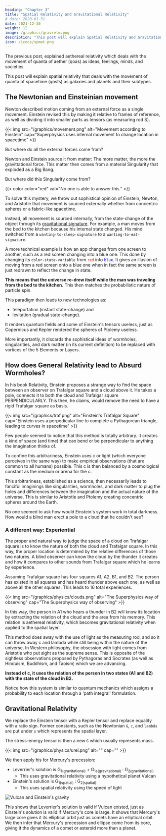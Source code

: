 ```yaml
---
heading: "Chapter 3"
title: "Spatial Relativity and Gravitational Relativity"
# date: 2020-01-31
date: 2021-12-30
weight: 12
image: /graphics/gravrelm.png
description: "This post will explain Spatial Relativity and Gravitational Relativity that deals with the movement of quanta of spacetime (qosts) as galaxies and planets and their subtypes."
icon: /icons/spmat.png
---
```



The previous post, explained aethereal relativity which deals with the movement of quanta of aether (qoas) as ideas, feelings, minds, and societies. 

This post will explain spatial relativity that deals with the movement of quanta of spacetime (qosts) as galaxies and planets and their subtypes.

<!-- Under universal relativity are the five specific relativities:

Name | Physics name | Pythagorean Tone
--- | --- | ---
Aethereal Relativity | not discovered | ti? fa? 
Gravitational Relativity | General Relativity | sol, la
Radiant Relativity | Special Relativity | mi
Transformative Relativity | Feynmann Equations | re
Material Relativtiy | Classical mechanics | do   -->


## The Newtonian and Einsteinian movement

<!-- In [another post](/solutions/material/how-to-fix-general-relativity), we explained the flaws in General Relativity:

- it is limited to visible movement
- it cannot extend to explain the cause of spacetime

These flaws lead to theories on  dark matter or wormholes and singularities that have never been found. They were caused by Einstein's reliance on arbitrary tensors to lead to his concept of the fabric of spacetime. This is a necessary consequence of him thinking in terms of electromagnetic fields from his earlier work with the photoelectric effect.

Metaphysically, his mind imagined the universe from the perspective of light which has two known properties:

- it has a speed limit of 300km/s -- this leads to c
- it can travel arbitrarily -- this leads to the arbitrary metric tensor -->

Newton described motion coming from an external force as a single movement. Einstein revised this by making it relative to frames of reference, as well as dividing it into smaller parts as tensors (as measuring rod S).  

{{< img src="/graphics/movement.png" alt="Movement according to Einstein" cap="Superphysics uses internal movement to change location in spacetime" >}}


But where do all the external forces come from? 

Newton and Einstein source it from matter: The more matter, the more the gravittational force. This matter then comes from a material Singularity that exploded as a Big Bang. 

But where did this Singularity come from? 

{{< color color="red" val="No one is able to answer this." >}}


To solve this mystery, we throw out sophistical opinion of Einstein, Newton, and Aristotle that movement is sourced externally whether from concentric spheres or a fabric-like spacetime. 

<!--  get out of this 
all separated by the simultaniety of time which he pegs to the speed of light which is really circular reasoning. 

The end result is a singularity that defies physics and which no one can explain. It's like hiding dust under the rug, hoping that no one will notice or ask about. -->

Instead, all movement is sourced internally, from the state-change of the object through its [gravitational signature](/material/principles/intro/chapter-02). For example, a man moves from the bed to the kitchen because his internal state changed. His mind switched from a `wanting-to-sleep-signature` to a `wanting-to-eat-signature`.  

A more technical example is how an app changes from one screen to another, such as a red screen changing into a blue one. This done by changing its `color-state-variable` from <code style="color: red">red</code> into <code style="color: blue">blue</code>. It gives an illusion of moving from a red screen onto a blue one when in fact the same screen is just redrawn to reflect the change in state. 

**This means that the universe re-drew itself while the man was traveling from the bed to the kitchen.** This then matches the probabilistic nature of particle spin. 

This paradigm then leads to new technologies as:
- teleportation (instant state-change) and
- levitation (gradual state-change). 

It renders quantum fields and some of Einstein's tensors useless, just as Copernicus and Kepler rendered the spheres of Ptolemy useless.

More importantly, it discards the sophistical ideas of wormholes, singularities, and dark matter (in its current definition) to be replaced with vortices of the 5 Elements or Layers.

<!-- Sophistry. Quantum physics is at a dead end because it imposes a sophistry called the fabric of spacetime that controls gravity and limits the speed of light. In 

is from Socrates saying is thrice removed from the truth. If you look at it mathematically, it doesnt' make sense. 

Newton was actually the first one to popularize this with the concept of Newton's apple falling. It assumes that the cause of the fall was an external force called gravity from the Earth. But in Superphysics, the fall of the apple is caused by the G of the apple's qost or center of gravity relative to the qost of the earth. 

A bucket of water has a moving center of gravity just as a flock of birds have a changing bird-leader that controls the movement of the flock.

A leaf is blown externally by the wind. But in reality, the wind blows from its own nature which reacts in a certain way to heat. The leaf then has its own nature that agrees to being blown by the wind, as opposed to a tree trunk that comes form the same seed but has different natures relative to the wind.  -->


## How does General Relativity lead to Absurd Wormholes?

In his book Relativity, Einstein proposes a strange way to find the space between an observer on Trafalgar square and a cloud above it. He takes a pole, connects it to both the cloud and Trafalgar square PERPENDICULARLY. This then, he claims, would remove the need to have a rigid Trafalgar square as basis. 


{{< img src="/graphics/traf.png" alt="Einstein's Trafalgar Square" cap="Einstein uses a perpedicular line to complete a Pythagorean triangle, leading to curves in spacetime" >}}


Few people seemed to notice that this method is totally arbitrary. It creates a kind of space (and time) that can bend or be perpendicular to anything the imagination thinks of. 

To confine this arbitrariness, Einstein uses c or light (which everyone perceives in the same way) to make empirical observations (that are common to all humans) possible. This c is then balanced by a cosmological constant as the medium or arena for the c.

This arbitrariness, established as a science, then necessarily leads to fanciful imaginings like singularities, wormholes, and dark matter to plug the holes and differences between the imagination and the actual nature of the universe. This is similar to Aristotle and Ptolemy creating concentric spheres around the Earth.  

No one seemed to ask how would Einstein's system work in total darkness. How would a blind man erect a pole to a cloud that he couldn't see?


### A different way: Experiential

The proper and natural way to judge the space of a cloud on Trafalgar square is to know the nature of both the cloud and Trafalgar square. In this way, the proper location is determined by the relative differences of those two natures. 
A blind observer can know the cloud by the thunder it creates and how it compares to other sounds from Trafalgar square which he learns by experience.

Assuming Trafalgar square has four squares A1, A2, B1, and B2. The person has existed in all squares and has heard thunder above each one, as well as above all the other squares. This leads to 16 total experiences. 

{{< img src="/graphics/physics/clouds.png" alt="The Superphysics way of observing" cap="The Superphysics way of observing" >}}


In this way, the person in A1 who hears a thunder in B2 will know its location by extracting the relation of the cloud and the area from his memory. This relation is aethereal relativity, which becomes gravitational relativity when applied to the spatial layer. 

This method does away with the use of light as the measuring rod, and so it can throw away c and lambda while still being within the nature of the universe. In Western philosophy, the obsession with light comes from Aristotle who put sight as the supreme sense. This is opposite of the sightless observations proposed by Pythagoras and Socrates (as well as Hinduism, Buddhism, and Taoism) which we are advancing.

<!-- It would be like removing the training wheels of a kid's bicycle so that the bicycle can run faster. 

Yes, c and lambda helped physicists understand the universe beyond the solar system, but it also necessarily limits the full understanding of the universe to only 5% of its visible parts -- how can anyone be proud of that? Is knowing only 5% of the universe the most crowning achievement of the human species? -->

**Instead of c, it uses the relation of the person in two states (A1 and B2) with the state of the cloud in B2.** 

Notice how this system is similar to quantum mechanics which assigns a probability to each location through a 'path integral' formulation. 



## Gravitational Relativity 

<!-- As an alternative to general relativity, we present a draft of "gravitational relativity" derived from Kepler, as a subset of a unifying "universal relativity" from his concept of harmonic ratios.  -->

We replace the Einstein tensor with a Kepler tensor and replace equality with a ratio sign. Former constants, such as the Newtonian `G`, `c`, and `lambda` are put under `s` which represents the spatial layer. 

The stress-energy tensor is then a new `G` which usually represents mass. 


{{< img src="/graphics/physics/urel.png" alt="" cap="" >}}




We then apply his for Mercury's precession:

- Leverrier's solution is G<sub>1(gravitational)</sub> + G<sub>1a(gravitational)</sub> : G<sub>2(gravitational)</sub>
  - This uses gravitational relativity using a hypothetical planet Vulcan  
- Einstein's solution is G<sub>1(spatial)</sub> : G<sub>2(spatial)</sub> 
  - This uses spatial relativity using the speed of light 


![Vulcan and Einstein's gravity](/graphics/gravrelm.png)


This shows that Leverrier's solution is valid if Vulcan existed, just as Einstein's solution is valid if Mercury's core is large. It shows that Mercury's large core gives it its elliptical orbit just as comets have an elliptical orbit. We then infer that Mercury's precession and ellipse come from its core, giving it the dynamics of a comet or asteroid more than a planet.  

<!-- This is useful for finding habitable planets in the future. --> 

<!-- and Einstein's solution is valid if the quality of the core of Mercury is ascertained. The precession of Mercury using spatial relativity is due to its core being 75% of its mass. This gives it the dynamics of a comet more than a planet.  -->

<!-- In the next post, we extend gravitational relativity into material relativity to add relativity to Newton's laws while being in line with Nature and observation. However, it needs an explanation of the Cartesian View first.  -->
